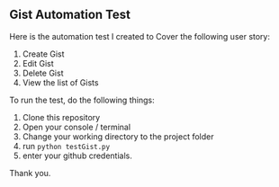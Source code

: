 Gist Automation Test
---------------------

Here is the automation test I created to Cover the following user story:

1. Create Gist
2. Edit Gist
3. Delete Gist
4. View the list of Gists

To run the test, do the following things:
1. Clone this repository
2. Open your console / terminal
3. Change your working directory to the project folder
4. run ``python testGist.py``
5. enter your github credentials.

Thank you.
